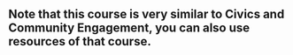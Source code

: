 ## Note that this course is very similar to Civics and Community Engagement, you can also use resources of that course.
 
